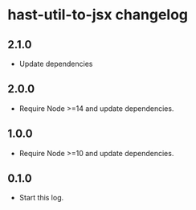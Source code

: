 # hast-util-to-jsx changelog

## 2.1.0

- Update dependencies

## 2.0.0

- Require Node >=14 and update dependencies.

## 1.0.0

- Require Node >=10 and update dependencies.

## 0.1.0

- Start this log.
